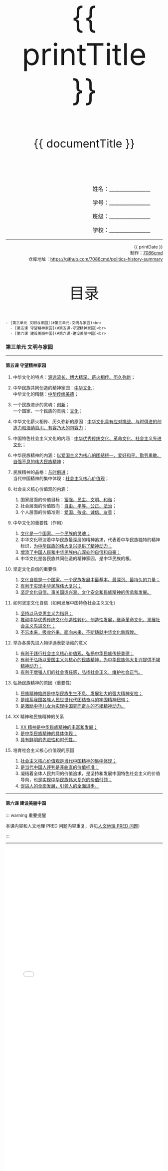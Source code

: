 
  <style>
  #title {
    padding-top: 40%;
    font-size: 96px;
  }

  #subtitle {
    font-size: 36px;
    padding-top: 18%;
  }

  #ending {
    padding-top: 60%;
    font-size: 48px;
    padding-bottom: 12%;
  }

  .center {
    text-align: center;
  }
  .right {
    text-align: right;
  }

  #inform {
    padding-right: 8%;
    font-size: 18px;
  }

  #allinform {
    padding-top: 18%;
  }

  .topic {
    padding-top: 12%;
    padding-bottom: 8%;
    font-size: 48px;
  }
</style>
<div class="center">
  <div id="title">{{ printTitle }}</div>
  <div id="subtitle" v-if="documentTitle !== printTitle">{{ documentTitle }}</div>
</div>
<div class="right" id="allinform">
  <p id="inform">姓名：________________</p>
  <p id="inform">学号：________________</p>
  <p id="inform">班级：________________</p>
  <p id="inform">学校：________________</p>

  <hr />
  <div>
    {{ printDate }}<br />
    制作：<a href="https://github.com/7086cmd/">7086cmd</a><br />
    仓库地址：<a href="https://github.com/7086cmd/politics-history-summary"
      >https://github.com/7086cmd/politics-history-summary</a
    >
  </div>
</div>


<div class="divider_top"></div>

<div class="divider_top"></div>

<div class="center">
  <div class="topic">目录</div>
</div>

    - [第三单元 文明与家园](#第三单元-文明与家园)<br>
      - [第五课 守望精神家园](#第五课-守望精神家园)<br>
      - [第六课 建设美丽中国](#第六课-建设美丽中国)<br>

<div class="divider_top"></div>


### 第三单元 文明与家园

---

#### 第五课 守望精神家园

1. 中华文化的特点：<u>源远流长、博大精深、薪火相传、历久弥新</u>；
2. 中华民族共同创造的精神家园：<u>中华文化</u>；<br>
   中华文化的精髓：<u>中华传统美德</u>；
3. 一个民族进步的灵魂：<u>创新</u>；<br>
   一个国家、一个民族的灵魂：<u>文化</u>；
4. 中华文化薪火相传、历久弥新的原因：<u>中华文化具有应对挑战、与时俱进的创造力和海纳百川、有容乃大的包容力</u>；
5. 中国特色社会主义文化的内涵：<u>中华优秀传统文化、革命文化、社会主义先进文化</u>；
6. 中华民族精神的内涵：<u>以爱国主义为核心的团结统一、爱好和平、勤劳勇敢、自强不息的伟大民族精神</u>；
7. 民族精神的品格：<u>与时俱进</u>；<br>
   当代中国精神的集中体现：<u>社会主义核心价值观</u>；
8. 社会主义核心价值观的内涵：

    1. 国家层面的价值目标：<u>富强、民主、文明、和谐</u>；
    2. 社会层面的价值取向：<u>自由、平等、公正、法治</u>；
    3. 个人层面的价值准则：<u>爱国、敬业、诚信、友善</u>；

9. 中华文化的重要性（作用）

    1. <u>文化是一个国家、一个民族的灵魂；</u>
    2. 中华文化积淀着中华民族最深层的精神追求，代表着中华民族独特的精神标识，<u>为中华民族的伟大复兴提供了精神动力；</u>
    3. <u>增添了中国人民和中华民族内心深处的自信和自豪；</u>
    4. 中华文化是各民族共同创造的精神家园，是中华民族的根。

10. 坚定文化自信的重要性

    1. <u>文化自信是一个国家、一个民族发展中最基本、最深沉、最持久的力量；</u>
    2. <u>有利于实现中华民族伟大复兴；</u>
    3. <u>坚定文化自信，事关国运兴衰、文化安全和民族精神的传承和发展。</u>

11. 如何坚定文化自信（如何发展中国特色社会主义文化）

    1. <u>坚持以马克思主义为指导；</u>
    2. <u>推动中华优秀传统文化创造性转化、创造性发展，继承革命文化，发展社会主义先进文化；</u>
    3. <u>不忘本来，吸收外来，面向未来，不断铸就中华文化新辉煌。</u>

12. 举办各类先进人物评选表彰活动的意义

    1. <u>有利于践行社会主义核心价值观，弘扬中华民族传统美德；</u>
    2. <u>有利于弘扬以爱国主义为核心的民族精神，为中华民族伟大复兴提供不竭精神动力；</u>
    3. <u>有利于增强人们的社会责任感，弘扬社会正义，维护社会正气。</u>

13. 弘扬民族精神的原因（重要性）

    1. <u>民族精神始终是中华民族生生不息、发展壮大的强大精神支柱；</u>
    2. <u>是维系我国各族人民世世代代团结奋斗的牢固精神纽带；</u>
    3. <u>是激励中华儿女为实现中国梦而奋斗的不竭精神动力。</u>

14. XX 精神和民族精神的关系

    1. <u>XX 精神是中华民族精神的丰富和发展；</u>
    2. <u>是中华民族精神的具体体现；</u>
    3. <u>具有鲜明的先进性和时代性。</u>

15. 培育社会主义核心价值观的原因

    1. <u>社会主义核心价值观是当代中国精神的集中体现；</u>
    2. <u>是当代中国人评判是非曲直的价值标准；</u>
    3. 凝结着全体人民共同的价值追求，是坚持和发展中国特色社会主义的价值导向，也<u>是实现中华民族伟大复兴的价值引领；</u>
    4. <u>促进人的全面发展，引领人的全面进步。</u>

---

#### 第六课 建设美丽中国

::: warning 重要提醒

本课内容和人文地理 PRED 问题内容重复，详见[人文地理 PRED 问题](/人文地理/第六单元%20共同面对的全球性问题/))

:::

---

<iframe src="/assets/summaries-blank/ml-g91-3-5.pdf" frameborder="0" width="100%" height="40%" type="application/pdf"></iframe>

<div class="divider"></div>

<script setup>
import { ref } from "vue";

const printTitle = ref(decodeURI(new URL(location.href).pathname.split("/")[1])) ?? "政史地总资料";

const documentTitle = ref(decodeURI(new URL(location.href).pathname.split("/").filter(x => (x !== "" && x !== "print")).join(" | "))) ?? "政史地总资料";

const printDate = ref(`导出日期：${new Date().toLocaleDateString()} ${new Date().toLocaleTimeString()}`);

</script>

# 版权声明

作者: [7086cmd](https://github.com/7086cmd).<br>

<p style="font-size: 24px">
本文遵循 <code>CC BY-NC-SA 4.0</code> 协议。未经允许，请勿擅自改动、商用这些内容，并且若转载请注明出处。
</p>

<div class="center">
  <div id="ending">7086cmd's notes</div>
</div>

<div class="right">
  <p>未经作者许可禁售。</p>
</div>
